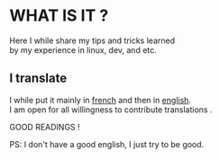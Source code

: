 # WHAT IS IT ?  
  
Here I while share my tips and tricks learned   
by my experience in linux, dev, and etc.  
  
## I translate

I while put it mainly in [french](/fr) and then in [english](/en).  
I am open for all willingness to contribute translations .  
  
GOOD READINGS !  
  
PS: I don't have a good english, I just try to be good.
